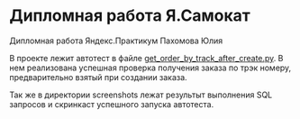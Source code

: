# Дипломная работа Я.Самокат

Дипломная работа Яндекс.Практикум Пахомова Юлия

В проекте лежит автотест в файле [get_order_by_track_after_create.py](get_order_by_track_after_create.py).
В нем реализована успешная проверка получения заказа по трэк номеру, предварительно взятый при создании заказа.

Так же в директории screenshots лежат результыт выполнения SQL запросов и скринкаст успешного запуска автотеста.
